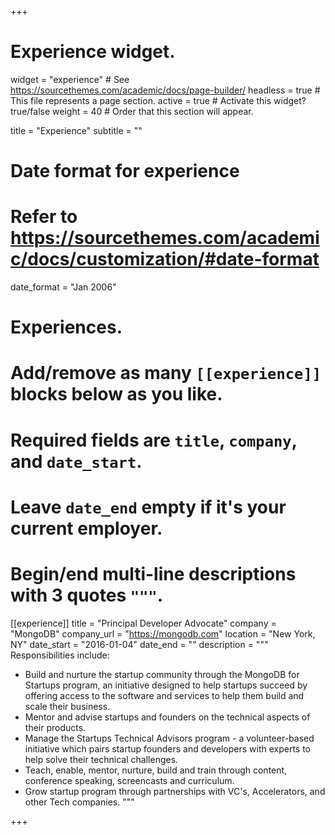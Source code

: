 +++
# Experience widget.
widget = "experience"  # See https://sourcethemes.com/academic/docs/page-builder/
headless = true  # This file represents a page section.
active = true  # Activate this widget? true/false
weight = 40  # Order that this section will appear.

title = "Experience"
subtitle = ""

# Date format for experience
#   Refer to https://sourcethemes.com/academic/docs/customization/#date-format
date_format = "Jan 2006"

# Experiences.
#   Add/remove as many `[[experience]]` blocks below as you like.
#   Required fields are `title`, `company`, and `date_start`.
#   Leave `date_end` empty if it's your current employer.
#   Begin/end multi-line descriptions with 3 quotes `"""`.
[[experience]]
  title = "Principal Developer Advocate"
  company = "MongoDB"
  company_url = "https://mongodb.com"
  location = "New York, NY"
  date_start = "2016-01-04"
  date_end = ""
  description = """
  Responsibilities include:
  
  * Build and nurture the startup community through the MongoDB for Startups program, an initiative designed to help startups succeed by offering access to the software and services to help them build and scale their business.
  * Mentor and advise startups and founders on the technical aspects of their products.
  * Manage the Startups Technical Advisors program - a volunteer-based initiative which pairs startup founders and developers with experts to help solve their technical challenges.
  * Teach, enable, mentor, nurture, build and train through content, conference speaking, screencasts and curriculum.
  * Grow startup program through partnerships with VC's, Accelerators, and other Tech companies.
  """

+++
